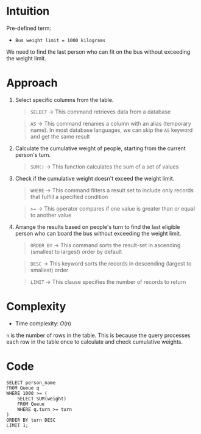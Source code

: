 # Intuition
<!-- Describe your first thoughts on how to solve this problem. -->
Pre-defined term:
- `Bus weight limit = 1000 kilograms`

We need to find the last person who can fit on the bus without exceeding the weight limit.

# Approach
<!-- Describe your approach to solving the problem. -->
1. Select specific columns from the table.

    > `SELECT` → This command retrieves data from a database

    > `AS` → This command renames a column with an alias (temporary name). In most database languages, we can skip the `AS` keyword and get the same result

2. Calculate the cumulative weight of people, starting from the current person's turn.

    > `SUM()` → This function calculates the sum of a set of values

3. Check if the cumulative weight doesn't exceed the weight limit.

    > `WHERE` → This command filters a result set to include only records that fulfill a specified condition

    > `>=` → This operator compares if one value is greater than or equal to another value

4. Arrange the results based on people's turn to find the last eligible person who can board the bus without exceeding the weight limit.

    > `ORDER BY` → This command sorts the result-set in ascending (smallest to largest) order by default

    > `DESC` → This keyword sorts the records in descending (largest to smallest) order

    > `LIMIT` → This clause specifies the number of records to return

# Complexity
- Time complexity: $O(n)$
<!-- Add your time complexity here, e.g. $$O(n)$$ -->
`n` is the number of rows in the table. This is because the query processes each row in the table once to calculate and check cumulative weights.

# Code
```
SELECT person_name 
FROM Queue q
WHERE 1000 >= (
    SELECT SUM(weight) 
    FROM Queue 
    WHERE q.turn >= turn
)
ORDER BY turn DESC 
LIMIT 1;
```
